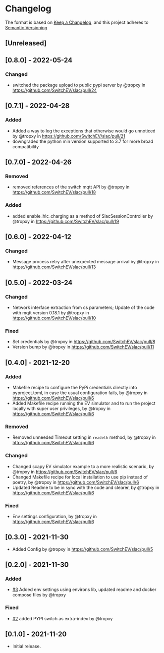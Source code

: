 # Changelog

The format is based on [Keep a Changelog](https://keepachangelog.com/en/1.0.0/),
and this project adheres to [Semantic Versioning](https://semver.org/spec/v2.0.0.html).

## [Unreleased]

## [0.8.0] - 2022-05-24

### Changed
- switched the package upload to public pypi server by @tropxy in https://github.com/SwitchEV/slac/pull/24

## [0.7.1] - 2022-04-28

### Added

- Added a way to log the exceptions that otherwise would go unnoticed by @tropxy in https://github.com/SwitchEV/slac/pull/21
- downgraded the python min version supported to 3.7 for more broad compatibility

## [0.7.0] - 2022-04-26

### Removed

- removed references of the switch mqtt API  by @tropxy in https://github.com/SwitchEV/slac/pull/18

### Added

- added enable_hlc_charging as a method of SlacSessionController  by @tropxy in https://github.com/SwitchEV/slac/pull/19


## [0.6.0] - 2022-04-12

### Changed

- Message process retry after unexpected message arrival by @tropxy in https://github.com/SwitchEV/slac/pull/13

## [0.5.0] - 2022-03-24

### Changed

- Network interface extraction from cs parameters; Update of the code with mqtt version 0.18.1 by @tropxy in https://github.com/SwitchEV/slac/pull/10

### Fixed

- Set credentials by @tropxy in https://github.com/SwitchEV/slac/pull/8
- Version bump by @tropxy in https://github.com/SwitchEV/slac/pull/11

## [0.4.0] - 2021-12-20

### Added

- Makefile recipe to configure the PyPi credentials directly into pyproject.toml, in
  case the usual configuration fails, by @tropxy in https://github.com/SwitchEV/slac/pull/6
- Added Makefile recipe running the EV simulator and to run the project locally
  with super user privileges, by @tropxy in https://github.com/SwitchEV/slac/pull/6

### Removed

- Removed unneeded Timeout setting in `readeth` method, by @tropxy in https://github.com/SwitchEV/slac/pull/6

### Changed

- Changed scapy EV simulator example to a more realistic scenario, by @tropxy in https://github.com/SwitchEV/slac/pull/6
- Changed Makefile recipe for local installation to use pip instead of poetry, by @tropxy in https://github.com/SwitchEV/slac/pull/6
- Updated Readme to be in sync with the code and clearer, by @tropxy in https://github.com/SwitchEV/slac/pull/6

### Fixed

- Env settings configuration, by @tropxy in https://github.com/SwitchEV/slac/pull/6

## [0.3.0] - 2021-11-30

- Added Config by @tropxy in https://github.com/SwitchEV/slac/pull/5

## [0.2.0] - 2021-11-30

### Added

- [#3](https://github.com/SwitchEV/slac/pull/3) Added env settings using environs lib, updated readme and docker compose files by @tropxy

### Fixed

- [#2](https://github.com/SwitchEV/slac/pull/2) added PYPI switch as extra-index by @tropxy

## [0.1.0] - 2021-11-20

- Initial release.

